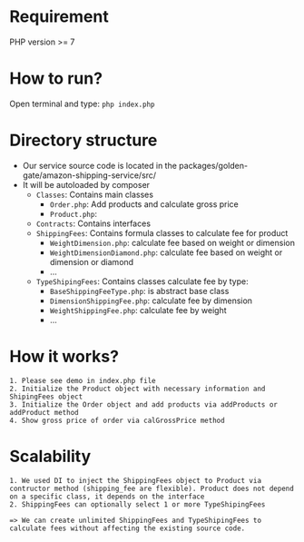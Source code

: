 # Requirement
PHP version >= 7
# How to run?
Open terminal and type: ```php index.php```
# Directory structure
- Our service source code is located in the packages/golden-gate/amazon-shipping-service/src/
- It will be autoloaded by composer
    - ```Classes```: Contains main classes
        - ```Order.php```: Add products and calculate gross price
        - ```Product.php```: 
    - ```Contracts```: Contains interfaces
    - ```ShippingFees```: Contains formula classes to calculate fee for product
        - ```WeightDimension.php```: calculate fee based on weight or dimension
        - ```WeightDimensionDiamond.php```: calculate fee based on weight or dimension or diamond
        - ...
    - ```TypeShipingFees```: Contains classes calculate fee by type:
        - ```BaseShippingFeeType.php```: is abstract base class
        - ```DimensionShippingFee.php```: calculate fee by dimension
        - ```WeightShippingFee.php```: calculate fee by weight
        - ...
# How it works?
    1. Please see demo in index.php file
    2. Initialize the Product object with necessary information and ShipingFees object
    3. Initialize the Order object and add products via addProducts or addProduct method
    4. Show gross price of order via calGrossPrice method
# Scalability
    1. We used DI to inject the ShippingFees object to Product via contructor method (shipping_fee are flexible). Product does not depend on a specific class, it depends on the interface
    2. ShippingFees can optionally select 1 or more TypeShipingFees
    
    => We can create unlimited ShippingFees and TypeShipingFees to calculate fees without affecting the existing source code.